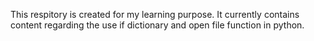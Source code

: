 This respitory is created for my learning purpose.
It currently contains content regarding the use if dictionary and open file function in python.

